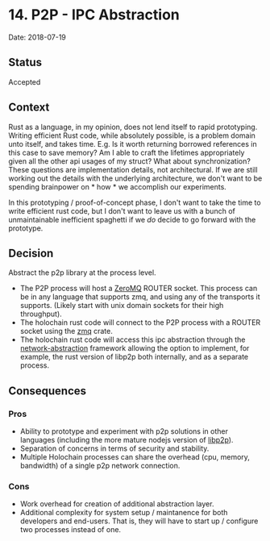 # 14. P2P - IPC Abstraction

Date: 2018-07-19

## Status

Accepted

## Context

Rust as a language, in my opinion, does not lend itself to rapid prototyping. Writing efficient Rust code, while absolutely possible, is a problem domain unto itself, and takes time. E.g. Is it worth returning borrowed references in this case to save memory? Am I able to craft the lifetimes appropriately given all the other api usages of my struct? What about synchronization? These questions are implementation details, not architectural. If we are still working out the details with the underlying architecture, we don't want to be spending brainpower on * how * we accomplish our experiments.

In this prototyping / proof-of-concept phase, I don't want to take the time to write efficient rust code, but I don't want to leave us with a bunch of unmaintainable inefficient spaghetti if we *do* decide to go forward with the prototype.

## Decision

Abstract the p2p library at the process level.

- The P2P process will host a [ZeroMQ](http://zeromq.org/) ROUTER socket. This process can be in any language that supports zmq, and using any of the transports it supports. (Likely start with unix domain sockets for their high throughput).
- The holochain rust code will connect to the P2P process with a ROUTER socket using the [zmq](https://crates.io/crates/zmq) crate.
- The holochain rust code will access this ipc abstraction through the [network-abstraction](0007-abstraction-for-network-layer.md) framework allowing the option to implement, for example, the rust version of libp2p both internally, and as a separate process.

## Consequences

### Pros
* Ability to prototype and experiment with p2p solutions in other languages (including the more mature nodejs version of [libp2p](https://github.com/libp2p/js-libp2p)).
* Separation of concerns in terms of security and stability.
* Multiple Holochain processes can share the overhead (cpu, memory, bandwidth) of a single p2p network connection.

### Cons
* Work overhead for creation of additional abstraction layer.
* Additional complexity for system setup / maintanence for both developers and end-users. That is, they will have to start up / configure two processes instead of one.
